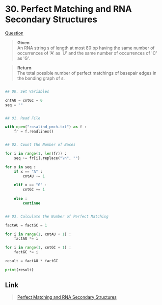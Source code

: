 # 30. Perfect Matching and RNA Secondary Structures

[Question](http://rosalind.info/problems/pmch)


> **Given**    
> An RNA string s of length at most 80 bp having the same number of occurrences of 'A' as 'U' 
and the same number of occurrences of 'C' as 'G'.

> **Return**    
>  The total possible number of perfect matchings of basepair edges in the bonding graph of s.
 
```python

## 00. Set Variables

cntAU = cntGC = 0
seq = ""


## 01. Read File

with open("rosalind_pmch.txt") as f :
	fr = f.readlines()


## 02. Count the Number of Bases

for i in range(1, len(fr)) :
	seq += fr[i].replace("\n", "")

for x in seq :
	if x == "A" :
		cntAU += 1

	elif x == "G" :
		cntGC += 1
		
	else :
		continue


## 03. Calculate the Number of Perfect Matching

factAU = factGC = 1

for i in range(1, cntAU + 1) :
	factAU *= i

for i in range(1, cntGC + 1) :
	factGC *= i

result = factAU * factGC

print(result)

```


## Link

> [Perfect Matching and RNA Secondary Structures](http://rosalind.info/problems/pmch)
